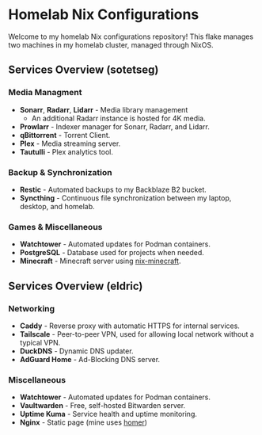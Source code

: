 # Homelab Nix Configurations
Welcome to my homelab Nix configurations repository! This flake manages two machines in my homelab cluster, managed through NixOS.

## Services Overview (sotetseg)
### Media Managment
 - **Sonarr**, **Radarr**, **Lidarr** - Media library management
    - An additional Radarr instance is hosted for 4K media.
 - **Prowlarr** - Indexer manager for Sonarr, Radarr, and Lidarr.
 - **qBittorrent** - Torrent Client.
 - **Plex** - Media streaming server.
 - **Tautulli** - Plex analytics tool.
### Backup & Synchronization
 - **Restic** - Automated backups to my Backblaze B2 bucket.
 - **Syncthing** - Continuous file synchronization between my laptop, desktop, and homelab.
### Games & Miscellaneous
 - **Watchtower** - Automated updates for Podman containers.
 - **PostgreSQL** - Database used for projects when needed.
 - **Minecraft** - Minecraft server using [nix-minecraft](https://github.com/Infinidoge/nix-minecraft).

## Services Overview (eldric)
### Networking
 - **Caddy** - Reverse proxy with automatic HTTPS for internal services.
 - **Tailscale** - Peer-to-peer VPN, used for allowing local network without a typical VPN.
 - **DuckDNS** - Dynamic DNS updater.
 - **AdGuard Home** - Ad-Blocking DNS server.
### Miscellaneous
 - **Watchtower** - Automated updates for Podman containers.
 - **Vaultwarden** - Free, self-hosted Bitwarden server.
 - **Uptime Kuma** - Service health and uptime monitoring.
 - **Nginx** - Static page (mine uses [homer](https://github.com/bastienwirtz/homer))
